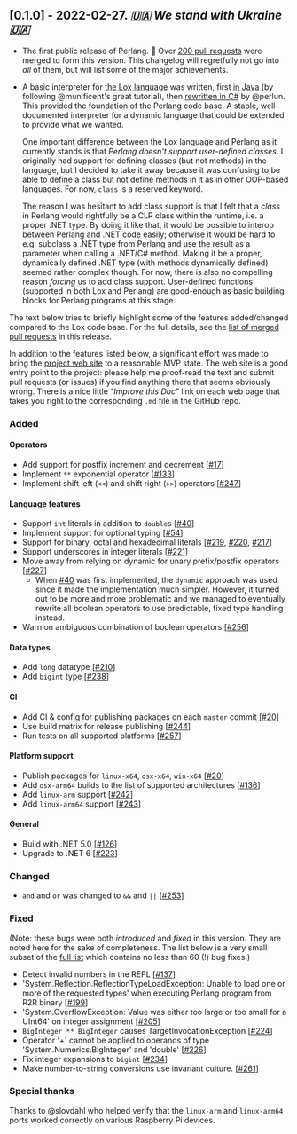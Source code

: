 ## [0.1.0] - 2022-02-27. _🇺🇦 We stand with Ukraine 🇺🇦_
- The first public release of Perlang. 🎉 Over [200 pull requests](https://github.com/perlang-org/perlang/pulls?q=is%3Apr+milestone%3A0.1.0+is%3Aclosed) were merged to form this version. This changelog will regretfully not go into _all_ of them, but will list some of the major achievements.
- A basic interpreter for [the Lox language](https://craftinginterpreters.com/the-lox-language.html) was written, first [in Java](https://github.com/perlun/jlox) (by following @munificent's great tutorial), then [rewritten in C#](https://github.com/perlun/cslox/) by @perlun. This provided the foundation of the Perlang code base. A stable, well-documented interpreter for a dynamic language that could be extended to provide what we wanted.

  One important difference between the Lox language and Perlang as it currently stands is that _Perlang doesn't support user-defined classes_. I originally had support for defining classes (but not methods) in the language, but I decided to take it away because it was confusing to be able to define a class but not define methods in it as in other OOP-based languages. For now, `class` is a reserved keyword.

  The reason I was hesitant to add class support is that I felt that a _class_ in Perlang would rightfully be a CLR class within the runtime, i.e. a proper .NET type. By doing it like that, it would be possible to interop between Perlang and .NET code easily; otherwise it would be hard to e.g. subclass a .NET type from Perlang and use the result as a parameter when calling a .NET/C# method. Making it be a proper, dynamically defined .NET type (with methods dynamically defined) seemed rather complex though. For now, there is also no compelling reason _forcing_ us to add class support. User-defined functions (supported in both Lox and Perlang) are good-enough as basic building blocks for Perlang programs at this stage.

The text below tries to briefly highlight some of the features added/changed compared to the Lox code base. For the full details, see the [list of merged pull requests](https://github.com/perlang-org/perlang/pulls?q=is%3Apr+is%3Aclosed+milestone%3A0.1.0) in this release.

In addition to the features listed below, a significant effort was made to bring the [project web site](https://perlang.org) to a reasonable MVP state. The web site is a good entry point to the project: please help me proof-read the text and submit pull requests (or issues) if you find anything there that seems obviously wrong. There is a nice little _"Improve this Doc"_ link on each web page that takes you right to the corresponding `.md` file in the GitHub repo.

### Added
#### Operators
- Add support for postfix increment and decrement [[#17][17]]
- Implement `**` exponential operator [[#133][133]]
- Implement shift left (`<<`) and shift right (`>>`) operators [[#247][247]]

#### Language features
- Support `int` literals in addition to `double`s [[#40][40]]
- Implement support for optional typing [[#54][54]]
- Support for binary, octal and hexadecimal literals [[#219][219], [#220][220], [#217][217]]
- Support underscores in integer literals [[#221][221]]
- Move away from relying on dynamic for unary prefix/postfix operators [[#227][227]]
  - When [#40][40] was first implemented, the `dynamic` approach was used since it made the implementation much simpler. However, it turned out to be more and more problematic and we managed to eventually rewrite all boolean operators to use predictable, fixed type handling instead.
- Warn on ambiguous combination of boolean operators [[#256][256]]

#### Data types
- Add `long` datatype [[#210][210]]
- Add `bigint` type [[#238][238]]

#### CI
- Add CI & config for publishing packages on each `master` commit [[#20][20]]
- Use build matrix for release publishing [[#244][244]]
- Run tests on all supported platforms [[#257][257]]

#### Platform support
- Publish packages for `linux-x64`, `osx-x64`, `win-x64` [[#20][20]]
- Add `osx-arm64` builds to the list of supported architectures [[#136][136]]
- Add `linux-arm` support [[#242][242]]
- Add `linux-arm64` support [[#243][243]]

#### General
- Build with .NET 5.0 [[#126][126]]
- Upgrade to .NET 6 [[#223][223]]

### Changed
- `and` and `or` was changed to `&&` and `||` [[#253][253]]

### Fixed
(Note: these bugs were both _introduced_ and _fixed_ in this version. They are noted here for the sake of completeness. The list below is a very small subset of the [full list](https://github.com/perlang-org/perlang/issues?q=label%3Abug+is%3Aclosed+milestone%3A0.1.0) which contains no less than 60 (!) bug fixes.)

- Detect invalid numbers in the REPL [[#137][137]]
- 'System.Reflection.ReflectionTypeLoadException: Unable to load one or more of the requested types' when executing Perlang program from R2R binary [[#199][199]]
- 'System.OverflowException: Value was either too large or too small for a UInt64' on integer assignment [[#205][205]]
- `BigInteger ** BigInteger` causes TargetInvocationException [[#224][224]]
- Operator '+' cannot be applied to operands of type 'System.Numerics.BigInteger' and 'double' [[#226][226]]
- Fix integer expansions to `bigint` [[#234][234]]
- Make number-to-string conversions use invariant culture. [[#261][261]]

### Special thanks

Thanks to @slovdahl who helped verify that the `linux-arm` and `linux-arm64` ports worked correctly on various Raspberry Pi devices.

[17]: https://github.com/perlang-org/perlang/pull/17
[20]: https://github.com/perlang-org/perlang/pull/20
[40]: https://github.com/perlang-org/perlang/pull/40
[54]: https://github.com/perlang-org/perlang/pull/54
[126]: https://github.com/perlang-org/perlang/pull/126
[133]: https://github.com/perlang-org/perlang/pull/133
[136]: https://github.com/perlang-org/perlang/pull/136
[137]: https://github.com/perlang-org/perlang/pull/137
[199]: https://github.com/perlang-org/perlang/pull/199
[205]: https://github.com/perlang-org/perlang/pull/205
[210]: https://github.com/perlang-org/perlang/pull/210
[217]: https://github.com/perlang-org/perlang/pull/217
[219]: https://github.com/perlang-org/perlang/pull/219
[220]: https://github.com/perlang-org/perlang/pull/220
[221]: https://github.com/perlang-org/perlang/pull/221
[223]: https://github.com/perlang-org/perlang/pull/223
[224]: https://github.com/perlang-org/perlang/pull/224
[226]: https://github.com/perlang-org/perlang/pull/226
[227]: https://github.com/perlang-org/perlang/pull/227
[234]: https://github.com/perlang-org/perlang/pull/234
[238]: https://github.com/perlang-org/perlang/pull/238
[242]: https://github.com/perlang-org/perlang/pull/242
[243]: https://github.com/perlang-org/perlang/pull/243
[244]: https://github.com/perlang-org/perlang/pull/244
[247]: https://github.com/perlang-org/perlang/pull/247
[253]: https://github.com/perlang-org/perlang/pull/253
[256]: https://github.com/perlang-org/perlang/pull/256
[257]: https://github.com/perlang-org/perlang/pull/257
[261]: https://github.com/perlang-org/perlang/pull/261
